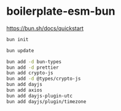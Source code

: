 # boilerplate-esm-bun

https://bun.sh/docs/quickstart

```sh
bun init
```

```sh
bun update
```

```sh
bun add -d bun-types
bun add -d prettier
bun add crypto-js
bun add -d @types/crypto-js
bun add dayjs
bun add axios
bun add dayjs-plugin-utc
bun add dayjs/plugin/timezone
```
